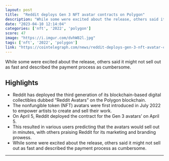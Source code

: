 ```yaml
---
layout: post
title:  "Reddit deploys Gen 3 NFT avatar contracts on Polygon"
description: "While some were excited about the release, others said it might not sell out as fast and described the payment process as cumbersome."
date: "2023-04-10 12:14:04"
categories: ['nft', '2022', 'polygon']
score: 47
image: "https://i.imgur.com/dvhW82l.jpg"
tags: ['nft', '2022', 'polygon']
link: "https://cointelegraph.com/news/reddit-deploys-gen-3-nft-avatar-contracts-on-polygon/amp"
---
```


While some were excited about the release, others said it might not sell out as fast and described the payment process as cumbersome.

## Highlights

- Reddit has deployed the third generation of its blockchain-based digital collectibles dubbed “Reddit Avatars” on the Polygon blockchain.
- The nonfungible token (NFT) avatars were first introduced in July 2022 to empower artists to create and sell their work.
- On April 5, Reddit deployed the contract for the Gen 3 avatars’ on April 5.
- This resulted in various users predicting that the avatars would sell out in minutes, with others praising Reddit for its marketing and branding prowess.
- While some were excited about the release, others said it might not sell out as fast and described the payment process as cumbersome.

---
